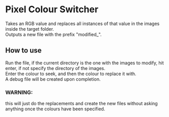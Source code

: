 # Pixel Colour Switcher
Takes an RGB value and replaces all instances of that value in the images inside the target folder.<br> 
Outputs a new file with the prefix "modified_".

## How to use
Run the file, if the current directory is the one with the images to modify, hit enter, if not specify the directory of the images.<br> 
Enter the colour to seek, and then the colour to replace it with.<br>
A debug file will be created upon completion.<br>

### WARNING: 
this will just do the replacements and create the new files without asking anything once the colours have been specified. 
